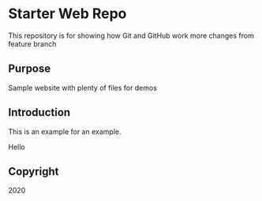 # Starter Web Repo

This repository is for showing how Git and GitHub work
more changes from feature branch 

## Purpose

Sample website with plenty of files for demos

## Introduction
This is an example for an example.

Hello
## Copyright
2020